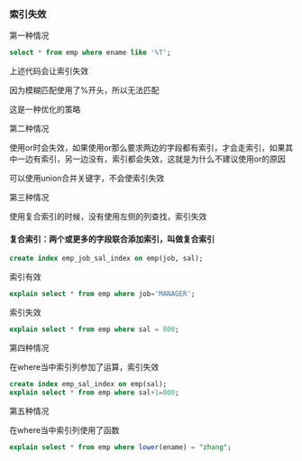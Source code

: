 ### 索引失效

第一种情况

```sql
select * from emp where ename like '%T';
```

上述代码会让索引失效

因为模糊匹配使用了%开头，所以无法匹配

这是一种优化的策略



第二种情况

使用or时会失效，如果使用or那么要求两边的字段都有索引，才会走索引，如果其中一边有索引，另一边没有，索引都会失效，这就是为什么不建议使用or的原因

可以使用union合并关键字，不会使索引失效



第三种情况

使用复合索引的时候，没有使用左侧的列查找，索引失效

#### 复合索引：两个或更多的字段联合添加索引，叫做复合索引

```sql
create index emp_job_sal_index on emp(job, sal);
```

索引有效

```sql
explain select * from emp where job='MANAGER';
```

索引失效

```sql
explain select * from emp where sal = 800;
```



第四种情况

在where当中索引列参加了运算，索引失效

```sql
create index emp_sal_index on emp(sal);
explain select * from emp where sal+1=800;
```



第五种情况

在where当中索引列使用了函数

```sql
explain select * from emp where lower(ename) = "zhang";
```

